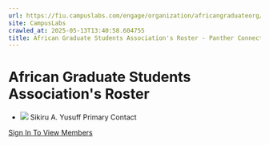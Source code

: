 ```yaml
---
url: https://fiu.campuslabs.com/engage/organization/africangraduateorg/roster
site: CampusLabs
crawled_at: 2025-05-13T13:40:58.604755
title: African Graduate Students Association's Roster - Panther Connect
---
```


#  African Graduate Students Association's Roster 
  * ![](https://se-images.campuslabs.com/clink/images/d2ada100-a673-463e-9785-210e59993c6b32563272-ebdd-4e1e-a6a9-912e5cd8251b.jpg?preset=small-sq)
Sikiru A. Yusuff
Primary Contact


[Sign In To View Members](https://fiu.campuslabs.com/engage/account/login?returnUrl=/engage/organization/africangraduateorg/roster)
